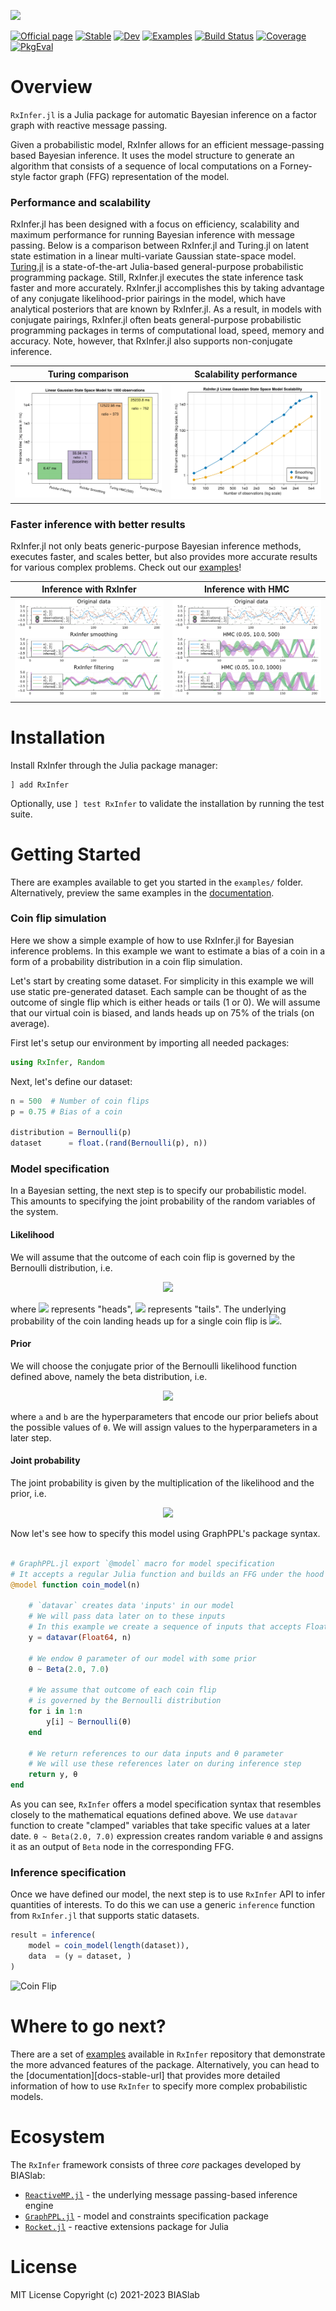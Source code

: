 
![](docs/src/assets/biglogo-blacktheme.svg?raw=true&sanitize=true)

[![Official page](https://img.shields.io/badge/official%20page%20-RxInfer-blue)](https://biaslab.github.io/rxinfer-website/)
[![Stable](https://img.shields.io/badge/docs-stable-blue.svg)](https://biaslab.github.io/RxInfer.jl/stable/)
[![Dev](https://img.shields.io/badge/docs-dev-blue.svg)](https://biaslab.github.io/RxInfer.jl/dev/)
[![Examples](https://img.shields.io/badge/examples-RxInfer-brightgreen)](https://biaslab.github.io/RxInfer.jl/stable/examples/overview/)
[![Build Status](https://github.com/biaslab/RxInfer.jl/actions/workflows/CI.yml/badge.svg?branch=main)](https://github.com/biaslab/RxInfer.jl/actions/workflows/CI.yml?query=branch%3Amain)
[![Coverage](https://codecov.io/gh/biaslab/RxInfer.jl/branch/main/graph/badge.svg)](https://codecov.io/gh/biaslab/RxInfer.jl)
[![PkgEval](https://JuliaCI.github.io/NanosoldierReports/pkgeval_badges/R/RxInfer.svg)](https://JuliaCI.github.io/NanosoldierReports/pkgeval_badges/report.html)

# Overview

`RxInfer.jl` is a Julia package for automatic Bayesian inference on a factor graph with reactive message passing.

Given a probabilistic model, RxInfer allows for an efficient message-passing based Bayesian inference. It uses the model structure to generate an algorithm that consists of a sequence of local computations on a Forney-style factor graph (FFG) representation of the model.

### Performance and scalability

RxInfer.jl has been designed with a focus on efficiency, scalability and maximum performance for running Bayesian inference with message passing. Below is a comparison between RxInfer.jl and Turing.jl on latent state estimation in a linear multi-variate Gaussian state-space model. [Turing.jl](https://github.com/TuringLang/Turing.jl) is a state-of-the-art Julia-based general-purpose probabilistic programming package. Still, RxInfer.jl executes the state inference task faster and more accurately. RxInfer.jl accomplishes this by taking advantage of any conjugate likelihood-prior pairings in the model, which have analytical posteriors that are known by RxInfer.jl. As a result, in models with conjugate pairings, RxInfer.jl often beats general-purpose probabilistic programming packages in terms of computational load, speed, memory and accuracy. Note, however, that RxInfer.jl also supports non-conjugate inference.

Turing comparison             |  Scalability performance
:-------------------------:|:-------------------------:
![](benchmarks/plots/lgssm_comparison.svg?raw=true&sanitize=true)  |  ![](benchmarks/plots/lgssm_scaling.svg?raw=true&sanitize=true)

### Faster inference with better results

RxInfer.jl not only beats generic-purpose Bayesian inference methods, executes faster, and scales better, but also provides more accurate results for various complex problems. Check out our [examples](https://biaslab.github.io/RxInfer.jl/stable/examples/overview/)!

Inference with RxInfer             |  Inference with HMC
:-------------------------:|:-------------------------:
![](benchmarks/plots/inference_rxinfer.svg?raw=true&sanitize=true)  |  ![](benchmarks/plots/inference_turing.svg?raw=true&sanitize=true)

# Installation

Install RxInfer through the Julia package manager:

```
] add RxInfer
```

Optionally, use `] test RxInfer` to validate the installation by running the test suite.

# Getting Started

There are examples available to get you started in the `examples/` folder. Alternatively, preview the same examples in the [documentation](https://biaslab.github.io/RxInfer.jl/stable/examples/overview/).

### Coin flip simulation

Here we show a simple example of how to use RxInfer.jl for Bayesian inference problems. In this example we want to estimate a bias of a coin in a form of a probability distribution in a coin flip simulation.

Let's start by creating some dataset. For simplicity in this example we will use static pre-generated dataset. Each sample can be thought of as the outcome of single flip which is either heads or tails (1 or 0). We will assume that our virtual coin is biased, and lands heads up on 75% of the trials (on average).

First let's setup our environment by importing all needed packages:

```julia
using RxInfer, Random
```

Next, let's define our dataset:

```julia
n = 500  # Number of coin flips
p = 0.75 # Bias of a coin

distribution = Bernoulli(p) 
dataset      = float.(rand(Bernoulli(p), n))
```

### Model specification

In a Bayesian setting, the next step is to specify our probabilistic model. This amounts to specifying the joint probability of the random variables of the system.

#### Likelihood
We will assume that the outcome of each coin flip is governed by the Bernoulli distribution, i.e.

<p align="center">
    <img src="https://render.githubusercontent.com/render/math?math=y_i%20\sim%20\mathrm{Bernoulli}(\theta)">
</p>

where <img src="https://render.githubusercontent.com/render/math?math=y_1%20=%201"> represents "heads", <img src="https://render.githubusercontent.com/render/math?math=y_1%20=%200"> represents "tails". The underlying probability of the coin landing heads up for a single coin flip is <img src="https://render.githubusercontent.com/render/math?math=\theta%20\in%20[0,1]">.

#### Prior
We will choose the conjugate prior of the Bernoulli likelihood function defined above, namely the beta distribution, i.e.

<p align="center">
    <img src="https://render.githubusercontent.com/render/math?math=\theta%20\sim%20Beta(a,%20b)">
</p>

where ``a`` and ``b`` are the hyperparameters that encode our prior beliefs about the possible values of ``θ``. We will assign values to the hyperparameters in a later step.   

#### Joint probability
The joint probability is given by the multiplication of the likelihood and the prior, i.e.

<p align="center">
    <img src="https://render.githubusercontent.com/render/math?math=P(y_{1:N},%20\theta)%20=%20P(\theta)%20\prod_{i=1}^N%20P(y_i%20|%20\theta).">
</p>

Now let's see how to specify this model using GraphPPL's package syntax.

```julia

# GraphPPL.jl export `@model` macro for model specification
# It accepts a regular Julia function and builds an FFG under the hood
@model function coin_model(n)

    # `datavar` creates data 'inputs' in our model
    # We will pass data later on to these inputs
    # In this example we create a sequence of inputs that accepts Float64
    y = datavar(Float64, n)
    
    # We endow θ parameter of our model with some prior
    θ ~ Beta(2.0, 7.0)
    
    # We assume that outcome of each coin flip 
    # is governed by the Bernoulli distribution
    for i in 1:n
        y[i] ~ Bernoulli(θ)
    end
    
    # We return references to our data inputs and θ parameter
    # We will use these references later on during inference step
    return y, θ
end

```

As you can see, `RxInfer` offers a model specification syntax that resembles closely to the mathematical equations defined above. We use `datavar` function to create "clamped" variables that take specific values at a later date. `θ ~ Beta(2.0, 7.0)` expression creates random variable `θ` and assigns it as an output of `Beta` node in the corresponding FFG. 

### Inference specification

Once we have defined our model, the next step is to use `RxInfer` API to infer quantities of interests. To do this we can use a generic `inference` function from `RxInfer.jl` that supports static datasets.

```julia
result = inference(
    model = coin_model(length(dataset)),
    data  = (y = dataset, )
)
```

![Coin Flip](docs/src/assets/img/coin-flip.svg?raw=true&sanitize=true "Coin-Flip readme results")

# Where to go next?
There are a set of [examples](https://biaslab.github.io/RxInfer.jl/stable/examples/overview/) available in `RxInfer` repository that demonstrate the more advanced features of the package. Alternatively, you can head to the [documentation][docs-stable-url] that provides more detailed information of how to use `RxInfer` to specify more complex probabilistic models.

# Ecosystem

The `RxInfer` framework consists of three *core* packages developed by BIASlab:

- [`ReactiveMP.jl`](https://github.com/biaslab/ReactiveMP.jl) - the underlying message passing-based inference engine
- [`GraphPPL.jl`](https://github.com/biaslab/GraphPPL.jl) - model and constraints specification package
- [`Rocket.jl`](https://github.com/biaslab/Rocket.jl) - reactive extensions package for Julia 

# License

MIT License Copyright (c) 2021-2023 BIASlab
